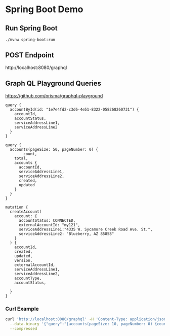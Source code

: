 # Spring Boot Demo

## Run Spring Boot

```
./mvnw spring-boot:run

```

## POST Endpoint

http://localhost:8080/graphql


## Graph QL Playground Queries

https://github.com/prisma/graphql-playground

```
query {
  accountById(id: "1e7e4fd2-c3d6-4e51-8322-058268260731") {
    accountId,
    accountStatus,
    serviceAddressLine1,
    serviceAddressLine2
  }
}

query {
  accounts(pageSize: 50, pageNumber: 0) {
		count,
    total,
    accounts {
      accountId,
      serviceAddressLine1,
      serviceAddressLine2,
      created,
      updated
    }
  }
}

mutation {
  createAccount(
    account: {
      accountStatus: CONNECTED,
      externalAccountId: "my121",
      serviceAddressLine1:"4335 W. Sycamore Creek Road Ave. St.",
      serviceAddressLine2: "Blueberry, AZ 85858"
    }
  ) {
    accountId,
    created,
    updated,
    version,
    externalAccountId,
    serviceAddressLine1,
    serviceAddressLine2,
    accountType,
    accountStatus,

  }
}
```

### Curl Example
```bash
curl 'http://localhost:8080/graphql' -H 'Content-Type: application/json' -H 'Accept: application/json' \
  --data-binary '{"query":"{accounts(pageSize: 10, pageNumber: 0) {count, total, accounts { accountId, serviceAddressLine1 } } }"}' \
  --compressed

```